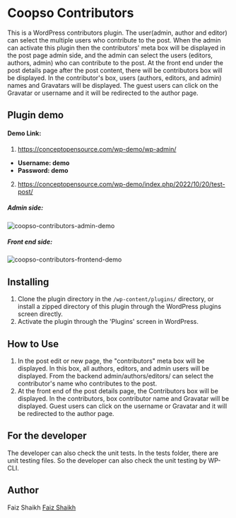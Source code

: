 # Coopso Contributors
This is a WordPress contributors plugin. The user(admin, author and editor) can select the multiple users who contribute to the post. When the admin can activate this plugin then the contributors' meta box will be displayed in the post page admin side, and the admin can select the users (editors, authors, admin) who can contribute to the post. At the front end under the post details page after the post content, there will be contributors box will be displayed. In the contributor's box, users (authors, editors, and admin) names and Gravatars will be displayed. The guest users can click on the Gravatar or username and it will be redirected to the author page.

## Plugin demo
#### Demo Link:
1. https://conceptopensource.com/wp-demo/wp-admin/

  - **Username: demo**
  - **Password: demo**

2. https://conceptopensource.com/wp-demo/index.php/2022/10/20/test-post/

##### Admin side:
![coopso-contributors-admin-demo](https://user-images.githubusercontent.com/17870980/196995264-7d7a9e16-5ea2-4e4d-bbd5-b9efc3f8a13e.jpg)

##### Front end side:
![coopso-contributors-frontend-demo](https://user-images.githubusercontent.com/17870980/196995309-f9693bd4-7a80-4ab2-beb6-3047657d3f9e.jpg)


## Installing 

1. Clone the plugin directory in the `/wp-content/plugins/` directory, or install a zipped directory of this plugin through the WordPress plugins screen directly.
2. Activate the plugin through the 'Plugins' screen in WordPress.

## How to Use
1. In the post edit or new page, the "contributors" meta box will be displayed. In this box, all authors, editors, and admin users will be displayed. From the backend admin/authors/editors/ can select the contributor's name who contributes to the post.
2. At the front end of the post details page, the Contributors box will be displayed. In the contributors, box contributor name and Gravatar will be displayed. Guest users can click on the username or Gravatar and it will be redirected to the author page.

## For the developer
The developer can also check the unit tests. In the tests folder, there are unit testing files. So the developer can also check the unit testing by WP-CLI.

## Author
Faiz Shaikh <a href="https://github.com/faizconcept/">Faiz Shaikh</a>
